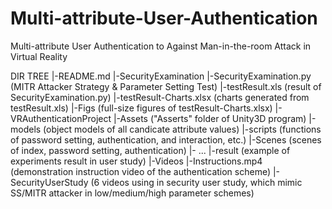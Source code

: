 # Multi-attribute-User-Authentication
Multi-attribute User Authentication to Against Man-in-the-room Attack in Virtual Reality


DIR TREE
|-README.md
|-SecurityExamination
    |-SecurityExamination.py (MITR Attacker Strategy & Parameter Setting Test)
    |-testResult.xls (result of SecurityExamination.py)
    |-testResult-Charts.xlsx (charts generated from testResult.xls)
    |-Figs (full-size figures of testResult-Charts.xlsx)
|-VRAuthenticationProject
    |-Assets ("Asserts" folder of Unity3D program)
      |-models (object models of all candicate attribute values)
      |-scripts (functions of password setting, authentication, and interaction, etc.)
      |-Scenes (scenes of index, password setting, authentication)
      |- ...
    |-result (example of experiments result in user study)
|-Videos
    |-Instructions.mp4 (demonstration instruction video of the authentication scheme)
    |-SecurityUserStudy (6 videos using in security user study, which mimic SS/MITR attacker in low/medium/high parameter schemes)
